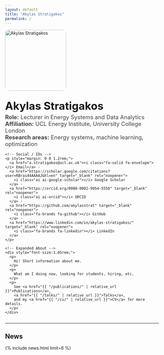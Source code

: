 ```yaml
---
layout: default
title: "Akylas Stratigakos"
permalink: /
---
```


<div class="hero" style="display:flex; gap:28px; align-items:flex-start; flex-wrap:wrap;">
  <img src="{{ "/assets/img/profile.jpg" | relative_url }}" alt="Akylas Stratigakos" style="width:200px; border-radius:12px;">

  <div style="min-width:300px; flex:1;">
    <h1 style="margin:0; font-size:2.2rem;">Akylas Stratigakos</h1>
    <p style="margin:.3rem 0 1rem; font-size:1.15rem; color:#444;">
      <strong>Role:</strong> Lecturer in Energy Systems and Data Analytics <br>
      <strong>Affiliation:</strong> UCL Energy Institute, University College London <br>
      <strong>Research areas:</strong> Energy systems, machine learning, optimization
    </p>

    <!-- Social / IDs -->
    <p style="margin: 0 0 1.2rem;">
      <a href="a.stratigakos@ucl.ac.uk"><i class="fa-solid fa-envelope"></i> Email</a> ·
      <a href="https://scholar.google.com/citations?user=RBrai44AAAAJ&hl=en" target="_blank" rel="noopener">
        <i class="ai ai-google-scholar"></i> Google Scholar
      </a> ·
      <a href="https://orcid.org/0000-0002-9954-5558" target="_blank" rel="noopener">
        <i class="ai ai-orcid"></i> ORCID
      </a> ·
      <a href="https://github.com/akylasstrat" target="_blank" rel="noopener">
        <i class="fa-brands fa-github"></i> GitHub
      </a> ·
      <a href="https://www.linkedin.com/in/akylas-stratigakos/" target="_blank" rel="noopener">
        <i class="fa-brands fa-linkedin"></i> LinkedIn
      </a>
    </p>

    <!-- Expanded About -->
    <div style="font-size:1.05rem;">
      <p>
        Hi! Short information about me.
      </p>
      <p>
        What am I doing now, looking for students, hiring, etc.
      </p>
      <p>
        See <a href="{{ "/publications/" | relative_url }}">Publications</a>,
        <a href="{{ "/talks/" | relative_url }}">Talks</a>,
        and my <a href="{{ "/cv/" | relative_url }}">CV</a> for more details.
      </p>
    </div>
  </div>
</div>

<hr>

## News
{% include news.html limit=6 %}

